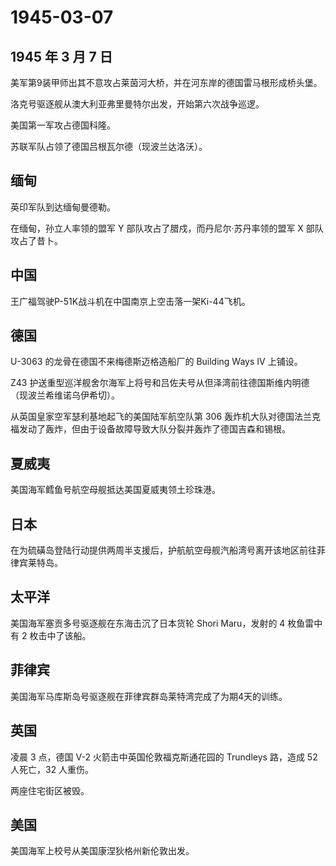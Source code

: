 # 1945-03-07

## 1945 年 3 月 7 日

美军第9装甲师出其不意攻占莱茵河大桥，并在河东岸的德国雷马根形成桥头堡。

洛克号驱逐舰从澳大利亚弗里曼特尔出发，开始第六次战争巡逻。

美国第一军攻占德国科隆。

苏联军队占领了德国吕根瓦尔德（现波兰达洛沃）。

## 缅甸

英印军队到达缅甸曼德勒。

在缅甸，孙立人率领的盟军 Y 部队攻占了腊戍，而丹尼尔·苏丹率领的盟军 X
部队攻占了昔卜。

## 中国

王广福驾驶P-51K战斗机在中国南京上空击落一架Ki-44飞机。

## 德国

U-3063 的龙骨在德国不来梅德斯迈格造船厂的 Building Ways IV 上铺设。

Z43
护送重型巡洋舰舍尔海军上将号和吕佐夫号从但泽湾前往德国斯维内明德（现波兰希维诺乌伊希切）。

从英国皇家空军瑟利基地起飞的美国陆军航空队第 306
轰炸机大队对德国法兰克福发动了轰炸，但由于设备故障导致大队分裂并轰炸了德国吉森和锡根。

## 夏威夷

美国海军鳕鱼号航空母舰抵达美国夏威夷领土珍珠港。

## 日本

在为硫磺岛登陆行动提供两周半支援后，护航航空母舰汽船湾号离开该地区前往菲律宾莱特岛。

## 太平洋

美国海军塞贡多号驱逐舰在东海击沉了日本货轮 Shori Maru，发射的 4
枚鱼雷中有 2 枚击中了该船。

## 菲律宾

美国海军马库斯岛号驱逐舰在菲律宾群岛莱特湾完成了为期4天的训练。

## 英国

凌晨 3 点，德国 V-2 火箭击中英国伦敦福克斯通花园的 Trundleys 路，造成 52
人死亡，32 人重伤。

两座住宅街区被毁。

## 美国

美国海军上校号从美国康涅狄格州新伦敦出发。

